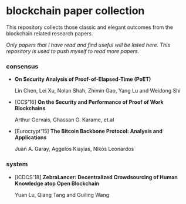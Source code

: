 # blockchain paper collection

This repository collects those classic and elegant outcomes from the blockchain related research papers.

*Only papers that I have read and find useful will be listed here. This repository is used to push myself to read more papers.*

### consensus

- **On Security Analysis of Proof-of-Elapsed-Time (PoET)**

  Lin Chen, Lei Xu, Nolan Shah, Zhimin Gao, Yang Lu and Weidong Shi

- [CCS'16] **On the Security and Performance of Proof of Work Blockchains**

  Arthur Gervais, Ghassan O. Karame, et.al

- [Eurocrypt'15] **The Bitcoin Backbone Protocol: Analysis and Applications**

  Juan A. Garay, Aggelos Kiayias, Nikos Leonardos

### system

- [ICDCS'18] **ZebraLancer: Decentralized Crowdsourcing of Human Knowledge atop Open Blockchain**

  Yuan Lu, Qiang Tang and Guiling Wang